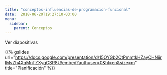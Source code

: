 ```yaml
---
title: "conceptos-influencias-de-programacion-funcional"
date:  2018-06-20T19:27:10-03:00
menu:
  sidebar:
    parent: Conceptos
---
```



Ver diapositivas

{{% gslides 
  url="https://docs.google.com/presentation/d/15OYGb2OtPmmtkHZayCHNiirlMvZh4XqMnTZXyqCSR8U/embed?authuser=0&hl=en&size=m" 
  title="Planificación"
%}}